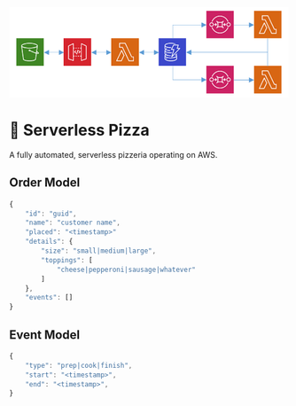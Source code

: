 <p align="center">
  <img src="docs/architecture.png">
</p>

# 🍕 Serverless Pizza
A fully automated, serverless pizzeria operating on AWS.

## Order Model

```js
{
    "id": "guid",
    "name": "customer name",
    "placed": "<timestamp>"
    "details": {
        "size": "small|medium|large",
        "toppings": [
            "cheese|pepperoni|sausage|whatever"
        ]
    },
    "events": []
}
```

## Event Model

```js
{
    "type": "prep|cook|finish",
    "start": "<timestamp>",
    "end": "<timestamp>",
}
```